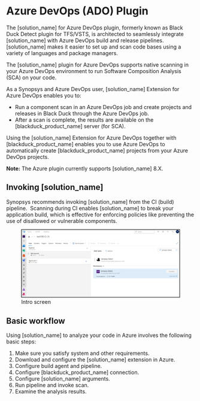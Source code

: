 # Azure DevOps (ADO) Plugin

The [solution_name] for Azure DevOps plugin, formerly known as Black Duck Detect plugin for TFS/VSTS, is architected to seamlessly integrate [solution_name] with Azure DevOps build and release pipelines. [solution_name] makes it easier to set up and scan code bases using a variety of languages and package managers.

The [solution_name] plugin for Azure DevOps supports native scanning in your Azure DevOps environment to run Software Composition Analysis (SCA) on your code.

As a Synopsys and Azure DevOps user, [solution_name] Extension for Azure DevOps enables you to:

- Run a component scan in an Azure DevOps job and create projects and releases in Black Duck through the Azure DevOps job.
- After a scan is complete, the results are available on the [blackduck_product_name] server (for SCA).

Using the [solution_name] Extension for Azure DevOps together with [blackduck_product_name] enables you to use Azure DevOps to automatically create [blackduck_product_name] projects from your Azure DevOps projects.

**Note:** The Azure plugin currently supports [solution_name] 8.X.

## Invoking [solution_name]
Synopsys recommends invoking [solution_name] from the CI (build) pipeline.  Scanning during CI enables [solution_name] to break your application build, which is effective for enforcing policies like preventing the use of disallowed or vulnerable components.

   <figure>
    <img src="../azureplugin/images/introscreen.png"
         alt="Intro">
    <figcaption>Intro screen</figcaption>
</figure>

## Basic workflow

Using [solution_name] to analyze your code in Azure involves the following basic steps:

1. Make sure you satisfy system and other requirements.
1. Download and configure the [solution_name] extension in Azure.
1. Configure build agent and pipeline.
1. Configure [blackduck_product_name] connection.
1. Configure [solution_name] arguments.
1. Run pipeline and invoke scan.
1. Examine the analysis results.
